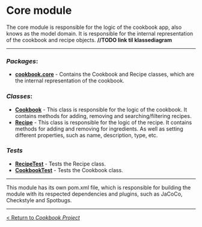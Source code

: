 # Core module

The core module is responsible for the logic of the cookbook app, also knows as the model domain. It is responsible for the internal representation of the cookbook and recipe objects. **//TODO link til klassediagram**

---
### _**Packages**_:
* **[cookbook.core](/cookbook-project/core/src/main/java/cookbook/core/)** - Contains the Cookbook and Recipe classes, which are the internal representation of the cookbook.

### _**Classes**_:
* **[Cookbook](/cookbook-project/core/src/main/java/cookbook/core/Cookbook.java)** - This class is responsible for the logic of the cookbook. It contains methods for adding, removing and searching/filtering recipes.
* **[Recipe](/cookbook-project/core/src/main/java/cookbook/core/Recipe.java)** - This class is responsible for the logic of the recipe. It contains methods for adding and removing for ingredients. As well as setting different properties, such as name, description, type, etc.

### _**Tests**_  
* **[RecipeTest](/gr2322/cookbook-project/core/src/test/java/cookbook/core/RecipeTest.java)** - Tests the Recipe class.
* **[CookbookTest](/gr2322/cookbook-project/core/src/test/java/cookbook/core/CookbookTest.java)** - Tests the Cookbook class.

---
This module has its own pom.xml file, which is responsible for building the module with its respected dependencies and plugins, such as JaCoCo, Checkstyle and Spotbugs.

---
[< Return to _Cookbook Project_](/cookbook-project/readme.md)




